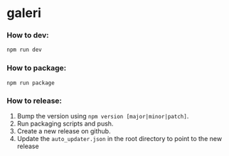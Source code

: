 # galeri

### How to dev:

```bash
npm run dev
```

### How to package:
```
npm run package
```

### How to release:

1. Bump the version using `npm version [major|minor|patch]`.
2. Run packaging scripts and push.
3. Create a new release on github.
4. Update the `auto_updater.json` in the root directory to point to the new release
